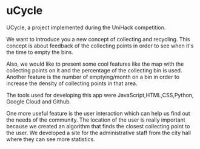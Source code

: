 # uCycle

UCycle, a project implemented during the UniHack competition.

We want to introduce you a new concept of collecting and recycling. This concept is about feedback of the collecting points in order to see when it's the time to empty the bins.

Also, we would like to present some cool features like the map with the collecting points on it and the percentage of the collecting bin is used. 
Another feature is the number of emptying/month on a bin in order to increase the density of collecting points in that area.

The tools used for developing this app were JavaScript,HTML,CSS,Python, Google Cloud and Github.

One more useful feature is the user interaction which can help us find out the needs of the community. The location of the user is really important because we created an algorithm that finds the closest collecting point to the user.
We developed a site for the administrative staff from the city hall where they can see more statistics.
